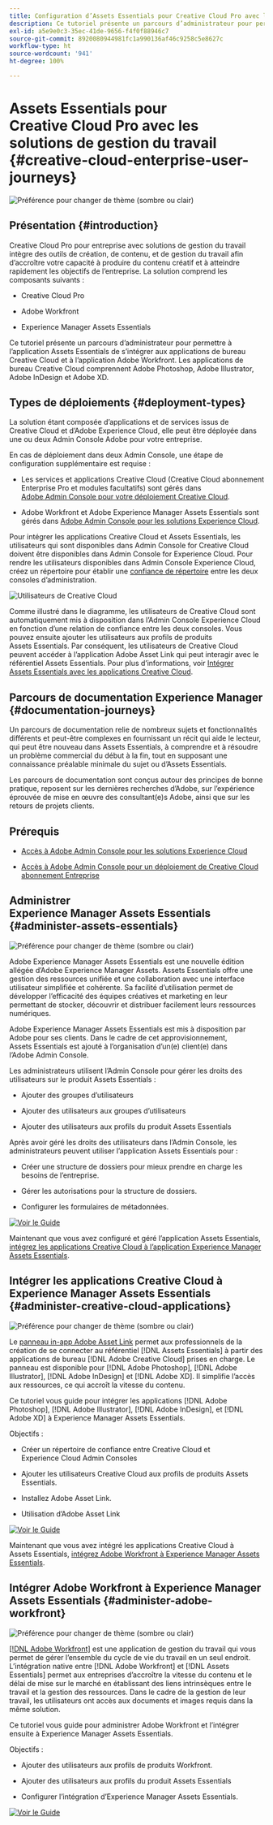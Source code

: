 ```yaml
---
title: Configuration d’Assets Essentials pour Creative Cloud Pro avec les solutions de gestion du travail
description: Ce tutoriel présente un parcours d’administrateur pour permettre à l’application Assets Essentials de s’intégrer aux applications de bureau Creative Cloud et à l’application Adobe Workfront. Les applications de bureau Creative Cloud comprennent Adobe Photoshop, Adobe Illustrator, Adobe InDesign et Adobe XD.
exl-id: a5e9e0c3-35ec-41de-9656-f4f0f88946c7
source-git-commit: 8920080944981fc1a990136af46c9258c5e8627c
workflow-type: ht
source-wordcount: '941'
ht-degree: 100%

---
```


# Assets Essentials pour Creative Cloud Pro avec les solutions de gestion du travail {#creative-cloud-enterprise-user-journeys}

![Préférence pour changer de thème (sombre ou clair)](assets/cce-next-banner-landing-page.png)

## Présentation {#introduction}

Creative Cloud Pro pour entreprise avec solutions de gestion du travail intègre des outils de création, de contenu, et de gestion du travail afin d’accroître votre capacité à produire du contenu créatif et à atteindre rapidement les objectifs de l’entreprise. La solution comprend les composants suivants :

* Creative Cloud Pro

* Adobe Workfront

* Experience Manager Assets Essentials

Ce tutoriel présente un parcours d’administrateur pour permettre à l’application Assets Essentials de s’intégrer aux applications de bureau Creative Cloud et à l’application Adobe Workfront. Les applications de bureau Creative Cloud comprennent Adobe Photoshop, Adobe Illustrator, Adobe InDesign et Adobe XD.

## Types de déploiements {#deployment-types}

La solution étant composée d’applications et de services issus de Creative Cloud et d’Adobe Experience Cloud, elle peut être déployée dans une ou deux Admin Console Adobe pour votre entreprise.

En cas de déploiement dans deux Admin Console, une étape de configuration supplémentaire est requise :

* Les services et applications Creative Cloud (Creative Cloud abonnement Enterprise Pro et modules facultatifs) sont gérés dans [Adobe Admin Console pour votre déploiement Creative Cloud](https://helpx.adobe.com/fr/enterprise/admin-guide.html).

* Adobe Workfront et Adobe Experience Manager Assets Essentials sont gérés dans [Adobe Admin Console pour les solutions Experience Cloud](https://experienceleague.adobe.com/docs/core-services/interface/administration/admin-getting-started.html?lang=fr).

Pour intégrer les applications Creative Cloud et Assets Essentials, les utilisateurs qui sont disponibles dans Admin Console for Creative Cloud doivent être disponibles dans Admin Console for Experience Cloud. Pour rendre les utilisateurs disponibles dans Admin Console Experience Cloud, créez un répertoire pour établir une [confiance de répertoire](https://helpx.adobe.com/fr/enterprise/using/set-up-identity.html) entre les deux consoles d’administration.

![Utilisateurs de Creative Cloud](assets/creative-cloud-users.svg)

Comme illustré dans le diagramme, les utilisateurs de Creative Cloud sont automatiquement mis à disposition dans l’Admin Console Experience Cloud en fonction d’une relation de confiance entre les deux consoles. Vous pouvez ensuite ajouter les utilisateurs aux profils de produits Assets Essentials. Par conséquent, les utilisateurs de Creative Cloud peuvent accéder à l’application Adobe Asset Link qui peut interagir avec le référentiel Assets Essentials. Pour plus d’informations, voir [Intégrer Assets Essentials avec les applications Creative Cloud](integrate-with-creative-cloud.md).

## Parcours de documentation Experience Manager {#documentation-journeys}

Un parcours de documentation relie de nombreux sujets et fonctionnalités différents et peut-être complexes en fournissant un récit qui aide le lecteur, qui peut être nouveau dans Assets Essentials, à comprendre et à résoudre un problème commercial du début à la fin, tout en supposant une connaissance préalable minimale du sujet ou d’Assets Essentials.

Les parcours de documentation sont conçus autour des principes de bonne pratique, reposent sur les dernières recherches d’Adobe, sur l’expérience éprouvée de mise en œuvre des consultant(e)s Adobe, ainsi que sur les retours de projets clients.

## Prérequis

* [Accès à Adobe Admin Console pour les solutions Experience Cloud](https://experienceleague.adobe.com/docs/core-services/interface/administration/admin-getting-started.html?lang=fr)

* [Accès à Adobe Admin Console pour un déploiement de Creative Cloud abonnement Entreprise](https://helpx.adobe.com/fr/enterprise/admin-guide.html)

## Administrer Experience Manager Assets Essentials {#administer-assets-essentials}

![Préférence pour changer de thème (sombre ou clair)](assets/cce-assets.png)

Adobe Experience Manager Assets Essentials est une nouvelle édition allégée d’Adobe Experience Manager Assets. Assets Essentials offre une gestion des ressources unifiée et une collaboration avec une interface utilisateur simplifiée et cohérente. Sa facilité d’utilisation permet de développer l’efficacité des équipes créatives et marketing en leur permettant de stocker, découvrir et distribuer facilement leurs ressources numériques.

Adobe Experience Manager Assets Essentials est mis à disposition par Adobe pour ses clients. Dans le cadre de cet approvisionnement, Assets Essentials est ajouté à l’organisation d’un(e) client(e) dans l’Adobe Admin Console.

Les administrateurs utilisent l’Admin Console pour gérer les droits des utilisateurs sur le produit Assets Essentials :

* Ajouter des groupes d’utilisateurs

* Ajouter des utilisateurs aux groupes d’utilisateurs

* Ajouter des utilisateurs aux profils du produit Assets Essentials

Après avoir géré les droits des utilisateurs dans l’Admin Console, les administrateurs peuvent utiliser l’application Assets Essentials pour :

* Créer une structure de dossiers pour mieux prendre en charge les besoins de l’entreprise.

* Gérer les autorisations pour la structure de dossiers.

* Configurer les formulaires de métadonnées.

[![Voir le Guide](https://helpx.adobe.com/content/dam/help/en/marketing-cloud/how-to/digital-foundation/_jcr_content/main-pars/image_1250343773/see-the-guide-sm.png)](deploy-administer.md)

Maintenant que vous avez configuré et géré l’application Assets Essentials, [intégrez les applications Creative Cloud à l’application Experience Manager Assets Essentials](integrate-with-creative-cloud.md).

## Intégrer les applications Creative Cloud à Experience Manager Assets Essentials {#administer-creative-cloud-applications}

![Préférence pour changer de thème (sombre ou clair)](assets/cce-creative-cloud.png)

Le [panneau in-app Adobe Asset Link](https://www.adobe.com/fr/creativecloud/business/enterprise/adobe-asset-link.html) permet aux professionnels de la création de se connecter au référentiel [!DNL Assets Essentials] à partir des applications de bureau [!DNL Adobe Creative Cloud] prises en charge. Le panneau est disponible pour [!DNL Adobe Photoshop], [!DNL Adobe Illustrator], [!DNL Adobe InDesign] et [!DNL Adobe XD]. Il simplifie l’accès aux ressources, ce qui accroît la vitesse du contenu.

Ce tutoriel vous guide pour intégrer les applications [!DNL Adobe Photoshop], [!DNL Adobe Illustrator], [!DNL Adobe InDesign], et [!DNL Adobe XD] à Experience Manager Assets Essentials.

Objectifs :

* Créer un répertoire de confiance entre Creative Cloud et Experience Cloud Admin Consoles

* Ajouter les utilisateurs Creative Cloud aux profils de produits Assets Essentials.

* Installez Adobe Asset Link.

* Utilisation d’Adobe Asset Link

[![Voir le Guide](https://helpx.adobe.com/content/dam/help/en/marketing-cloud/how-to/digital-foundation/_jcr_content/main-pars/image_1250343773/see-the-guide-sm.png)](integrate-with-creative-cloud.md)

Maintenant que vous avez intégré les applications Creative Cloud à Assets Essentials, [intégrez Adobe Workfront à Experience Manager Assets Essentials](integrate-with-workfront.md).

## Intégrer Adobe Workfront à Experience Manager Assets Essentials {#administer-adobe-workfront}

![Préférence pour changer de thème (sombre ou clair)](assets/cce-workfront.png)

[[!DNL Adobe Workfront]](https://www.workfront.com/) est une application de gestion du travail qui vous permet de gérer l’ensemble du cycle de vie du travail en un seul endroit. L’intégration native entre [!DNL Adobe Workfront] et [!DNL Assets Essentials] permet aux entreprises d’accroître la vitesse du contenu et le délai de mise sur le marché en établissant des liens intrinsèques entre le travail et la gestion des ressources. Dans le cadre de la gestion de leur travail, les utilisateurs ont accès aux documents et images requis dans la même solution.

Ce tutoriel vous guide pour administrer Adobe Workfront et l’intégrer ensuite à Experience Manager Assets Essentials.

Objectifs :

* Ajouter des utilisateurs aux profils de produits Workfront.

* Ajouter des utilisateurs aux profils du produit Assets Essentials

* Configurer l’intégration d’Experience Manager Assets Essentials.

[![Voir le Guide](https://helpx.adobe.com/content/dam/help/en/marketing-cloud/how-to/digital-foundation/_jcr_content/main-pars/image_1250343773/see-the-guide-sm.png)](integrate-with-workfront.md)
